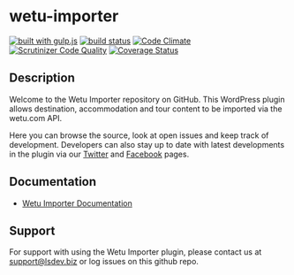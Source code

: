 # wetu-importer

[![built with gulp.js](https://img.shields.io/badge/built%20with-gulp.js-green.svg)](http://gulpjs.com/) [![build status](https://travis-ci.org/lightspeeddevelopment/wetu-importer.svg?branch=master)](https://travis-ci.org/lightspeeddevelopment/wetu-importer) [![Code Climate](https://codeclimate.com/github/lightspeeddevelopment/wetu-importer/badges/gpa.svg)](https://codeclimate.com/github/lightspeeddevelopment/wetu-importer) [![Scrutinizer Code Quality](https://scrutinizer-ci.com/g/lightspeeddevelopment/wetu-importer/badges/quality-score.png?b=master)](https://scrutinizer-ci.com/g/lightspeeddevelopment/wetu-importer/?branch=master) [![Coverage Status](https://coveralls.io/repos/github/lightspeeddevelopment/wetu-importer/badge.svg?branch=master)](https://coveralls.io/github/lightspeeddevelopment/wetu-importer?branch=master)

## Description

Welcome to the Wetu Importer repository on GitHub. This WordPress plugin allows destination, accommodation and tour content to be imported via the wetu.com API. 

Here you can browse the source, look at open issues and keep track of development. Developers can also stay up to date with latest developments in the plugin via our [Twitter](https://twitter.com/lightspeedwp) and [Facebook](https://www.facebook.com/LightSpeedWordPressDevelopment) pages.

## Documentation

* [Wetu Importer Documentation](https://www.lsdev.biz/documentation/wetu-importer/) 

## Support

For support with using the Wetu Importer plugin, please contact us at support@lsdev.biz or log issues on this github repo. 
